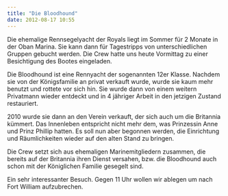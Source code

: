 ```yaml
---
title: "Die Bloodhound"
date: 2012-08-17 10:55
---
```

Die ehemalige Rennsegelyacht der Royals liegt im Sommer für 2 Monate in der Oban Marina. Sie kann dann für Tagestripps von unterschiedlichen Gruppen gebucht werden. Die Crew hatte uns heute Vormittag zu einer Besichtigung des Bootes eingeladen.

<!--more-->

Die Bloodhound ist eine Rennyacht der sogenannten 12er Klasse. Nachdem sie von der Königsfamilie an privat verkauft wurde, wurde sie kaum mehr benutzt und rottete vor sich hin. Sie wurde dann von einem weitern Privatmann wieder entdeckt und in 4 jähriger Arbeit in den jetzigen Zustand restauriert.

2010 wurde sie dann an den Verein verkauft, der sich auch um die Britannia kümmert. Das Innenleben entspricht nicht mehr dem, was Prinzessin Anne und Prinz Phillip hatten. Es soll nun aber begonnen werden, die Einrichtung und Räumlichkeiten wieder auf den alten Stand zu bringen.

Die Crew setzt sich aus ehemaligen Marinemitgliedern zusammen, die bereits auf der Britannia ihren Dienst versahen, bzw. die Bloodhound auch schon mit der Königlichen Familie gesegelt sind.

Ein sehr interessanter Besuch. Gegen 11 Uhr wollen wir ablegen um nach Fort William aufzubrechen.